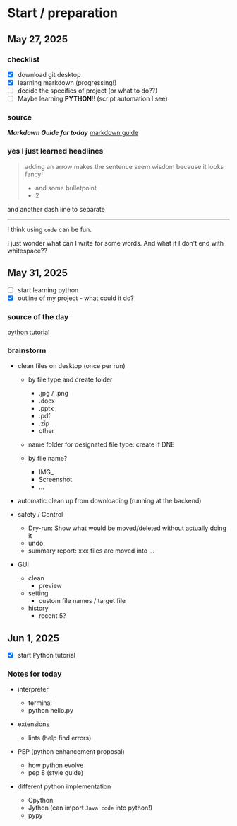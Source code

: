 # Start / preparation 
## May 27, 2025
### checklist
- [x] download git desktop    
- [x] learning markdown (progressing!)  
- [ ] decide the specifics of project (or what to do??)  
- [ ] Maybe learning **PYTHON**!!  (script automation I see)

### source 
***Markdown Guide for today***
[markdown guide](https://markdown.com.cn/basic-syntax/emphasis.html 
"you'll see me when your mouse float here - i Know it's cool")

### yes I just learned headlines
> adding an arrow makes the sentence seem wisdom
> because it looks fancy!   
> - and some bulletpoint 
> - 2

and another dash line to separate 

*** 

I think using `code` can be fun. 

I just wonder what can I write for some words.
And what if I don't end with whitespace??



## May 31, 2025
- [ ] start learning python 
- [x] outline of my project - what could it do? 

### source of the day
[python tutorial](https://www.youtube.com/watch?v=K5KVEU3aaeQ "learning in 2 hrs")

### brainstorm 
- clean files on desktop (once per run)
    - by file type and create folder
        - .jpg / .png
        - .docx
        - .pptx
        - .pdf
        - .zip
        - other


    - name folder for designated file type: create if DNE
    - by file name?
        - IMG_
        - Screenshot
        - ...

- automatic clean up from downloading (running at the backend)

- safety / Control
    - Dry-run: Show what would be moved/deleted without actually doing it
    - undo 
    - summary report: xxx files are moved into ... 

- GUI
    - clean
        - preview
    - setting
        - custom file names / target file
    - history
        - recent 5? 



## Jun 1, 2025
- [x] start Python tutorial

### Notes for today
- interpreter 
    - terminal 
    - python hello.py

- extensions
    - lints (help find errors)

- PEP (python enhancement proposal)
    - how python evolve
    - pep 8 (style guide)

- different python implementation
    - Cpython
    - Jython (can import `Java code` into python!)
    - pypy 




 
    
